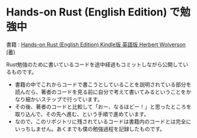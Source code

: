 # Hands-on Rust (English Edition) で勉強中

書籍 : [Hands-on Rust (English Edition) Kindle版 英語版  Herbert Wolverson  (著) ](https://www.amazon.co.jp/gp/product/B09BK8Q6GY/)

Rust勉強のために書いているコードを途中経過もコミットしながら公開しているものです。

- 書籍の中でこれからコードで書こうとしていることを説明されている部分を読んだら、著者のコードを見る前に自分で考えて書いてみるということをかなり細かいステップで行っています。
- その後、著者のコードと比較して「おー、なるほどー！」と思ったところを取り込んで、その先へ進む、という手順で進めています。
- なので、このリポジトリに残されているコードは書籍内のコードとは完全にいっちしません。あくまでも僕の勉強過程を記録したものです。

